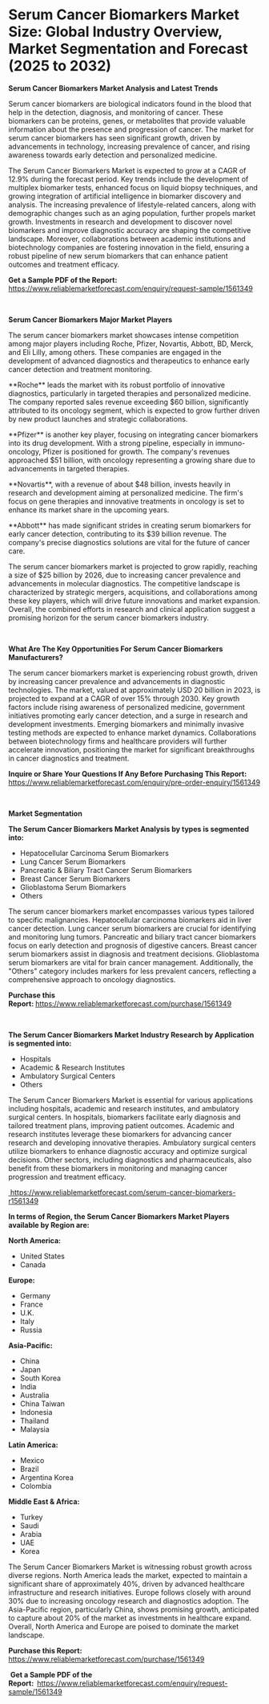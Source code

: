 <p><h1>Serum Cancer Biomarkers Market Size: Global Industry Overview, Market Segmentation and Forecast (2025 to 2032)</h1></p><p><strong>Serum Cancer Biomarkers Market Analysis and Latest Trends</strong></p>
<p><p>Serum cancer biomarkers are biological indicators found in the blood that help in the detection, diagnosis, and monitoring of cancer. These biomarkers can be proteins, genes, or metabolites that provide valuable information about the presence and progression of cancer. The market for serum cancer biomarkers has seen significant growth, driven by advancements in technology, increasing prevalence of cancer, and rising awareness towards early detection and personalized medicine. </p><p>The Serum Cancer Biomarkers Market is expected to grow at a CAGR of 12.9% during the forecast period. Key trends include the development of multiplex biomarker tests, enhanced focus on liquid biopsy techniques, and growing integration of artificial intelligence in biomarker discovery and analysis. The increasing prevalence of lifestyle-related cancers, along with demographic changes such as an aging population, further propels market growth. Investments in research and development to discover novel biomarkers and improve diagnostic accuracy are shaping the competitive landscape. Moreover, collaborations between academic institutions and biotechnology companies are fostering innovation in the field, ensuring a robust pipeline of new serum biomarkers that can enhance patient outcomes and treatment efficacy.</p></p>
<p><strong>Get a Sample PDF of the Report:&nbsp;</strong> <a href="https://www.reliablemarketforecast.com/enquiry/request-sample/1561349?utm_campaign=2452&utm_medium=2&utm_source=Github&utm_content=ia&utm_term=19042025&utm_id=serum-cancer-biomarkers">https://www.reliablemarketforecast.com/enquiry/request-sample/1561349</a></p>
<p>&nbsp;</p>
<p><strong>Serum Cancer Biomarkers Major Market Players</strong></p>
<p><p>The serum cancer biomarkers market showcases intense competition among major players including Roche, Pfizer, Novartis, Abbott, BD, Merck, and Eli Lilly, among others. These companies are engaged in the development of advanced diagnostics and therapeutics to enhance early cancer detection and treatment monitoring.</p><p>**Roche** leads the market with its robust portfolio of innovative diagnostics, particularly in targeted therapies and personalized medicine. The company reported sales revenue exceeding $60 billion, significantly attributed to its oncology segment, which is expected to grow further driven by new product launches and strategic collaborations.</p><p>**Pfizer** is another key player, focusing on integrating cancer biomarkers into its drug development. With a strong pipeline, especially in immuno-oncology, Pfizer is positioned for growth. The company's revenues approached $51 billion, with oncology representing a growing share due to advancements in targeted therapies.</p><p>**Novartis**, with a revenue of about $48 billion, invests heavily in research and development aiming at personalized medicine. The firm's focus on gene therapies and innovative treatments in oncology is set to enhance its market share in the upcoming years.</p><p>**Abbott** has made significant strides in creating serum biomarkers for early cancer detection, contributing to its $39 billion revenue. The company's precise diagnostics solutions are vital for the future of cancer care.</p><p>The serum cancer biomarkers market is projected to grow rapidly, reaching a size of $25 billion by 2026, due to increasing cancer prevalence and advancements in molecular diagnostics. The competitive landscape is characterized by strategic mergers, acquisitions, and collaborations among these key players, which will drive future innovations and market expansion. Overall, the combined efforts in research and clinical application suggest a promising horizon for the serum cancer biomarkers industry.</p></p>
<p>&nbsp;</p>
<p><strong>What Are The Key Opportunities For Serum Cancer Biomarkers Manufacturers?</strong></p>
<p><p>The serum cancer biomarkers market is experiencing robust growth, driven by increasing cancer prevalence and advancements in diagnostic technologies. The market, valued at approximately USD 20 billion in 2023, is projected to expand at a CAGR of over 15% through 2030. Key growth factors include rising awareness of personalized medicine, government initiatives promoting early cancer detection, and a surge in research and development investments. Emerging biomarkers and minimally invasive testing methods are expected to enhance market dynamics. Collaborations between biotechnology firms and healthcare providers will further accelerate innovation, positioning the market for significant breakthroughs in cancer diagnostics and treatment.</p></p>
<p><strong>Inquire or Share Your Questions If Any Before Purchasing This Report:</strong> <a href="https://www.reliablemarketforecast.com/enquiry/pre-order-enquiry/1561349?utm_campaign=2452&utm_medium=2&utm_source=Github&utm_content=ia&utm_term=19042025&utm_id=serum-cancer-biomarkers">https://www.reliablemarketforecast.com/enquiry/pre-order-enquiry/1561349</a></p>
<p>&nbsp;</p>
<p><strong>Market Segmentation</strong></p>
<p><strong>The Serum Cancer Biomarkers Market Analysis by types is segmented into:</strong></p>
<p><ul><li>Hepatocellular Carcinoma Serum Biomarkers</li><li>Lung Cancer Serum Biomarkers</li><li>Pancreatic & Biliary Tract Cancer Serum Biomarkers</li><li>Breast Cancer Serum Biomarkers</li><li>Glioblastoma Serum Biomarkers</li><li>Others</li></ul></p>
<p><p>The serum cancer biomarkers market encompasses various types tailored to specific malignancies. Hepatocellular carcinoma biomarkers aid in liver cancer detection. Lung cancer serum biomarkers are crucial for identifying and monitoring lung tumors. Pancreatic and biliary tract cancer biomarkers focus on early detection and prognosis of digestive cancers. Breast cancer serum biomarkers assist in diagnosis and treatment decisions. Glioblastoma serum biomarkers are vital for brain cancer management. Additionally, the "Others" category includes markers for less prevalent cancers, reflecting a comprehensive approach to oncology diagnostics.</p></p>
<p><strong>Purchase this Report:&nbsp;</strong><a href="https://www.reliablemarketforecast.com/purchase/1561349?utm_campaign=2452&utm_medium=2&utm_source=Github&utm_content=ia&utm_term=19042025&utm_id=serum-cancer-biomarkers">https://www.reliablemarketforecast.com/purchase/1561349</a></p>
<p>&nbsp;</p>
<p><strong>The Serum Cancer Biomarkers Market Industry Research by Application is segmented into:</strong></p>
<p><ul><li>Hospitals</li><li>Academic & Research Institutes</li><li>Ambulatory Surgical Centers</li><li>Others</li></ul></p>
<p><p>The Serum Cancer Biomarkers Market is essential for various applications including hospitals, academic and research institutes, and ambulatory surgical centers. In hospitals, biomarkers facilitate early diagnosis and tailored treatment plans, improving patient outcomes. Academic and research institutes leverage these biomarkers for advancing cancer research and developing innovative therapies. Ambulatory surgical centers utilize biomarkers to enhance diagnostic accuracy and optimize surgical decisions. Other sectors, including diagnostics and pharmaceuticals, also benefit from these biomarkers in monitoring and managing cancer progression and treatment efficacy.</p></p>
<p><a href="https://www.reliablemarketforecast.com/serum-cancer-biomarkers-r1561349?utm_campaign=2452&utm_medium=2&utm_source=Github&utm_content=ia&utm_term=19042025&utm_id=serum-cancer-biomarkers">&nbsp;https://www.reliablemarketforecast.com/serum-cancer-biomarkers-r1561349</a></p>
<p><strong>In terms of Region, the Serum Cancer Biomarkers Market Players available by Region are:</strong></p>
<p>
    <p> <strong> North America: </strong>
        <ul>
            <li>United States</li>
            <li>Canada</li>
        </ul>
        </p> 
    <p> <strong> Europe: </strong>
        <ul>
            <li>Germany</li>
            <li>France</li>
            <li>U.K.</li>
            <li>Italy</li>
            <li>Russia</li>
        </ul>
        </p> 
    <p> <strong> Asia-Pacific: </strong>
        <ul>
            <li>China</li>
            <li>Japan</li>
            <li>South Korea</li>
            <li>India</li>
            <li>Australia</li>
            <li>China Taiwan</li>
            <li>Indonesia</li>
            <li>Thailand</li>
            <li>Malaysia</li>
        </ul>
        </p> 
    <p> <strong> Latin America: </strong>
        <ul>
            <li>Mexico</li>
            <li>Brazil</li>
            <li>Argentina Korea</li>
            <li>Colombia</li>
        </ul>
        </p> 
    <p> <strong> Middle East & Africa: </strong>
        <ul>
            <li>Turkey</li>
            <li>Saudi</li>
            <li>Arabia</li>
            <li>UAE</li>
            <li>Korea</li>
        </ul>
    </p>
    </p>
<p><p>The Serum Cancer Biomarkers Market is witnessing robust growth across diverse regions. North America leads the market, expected to maintain a significant share of approximately 40%, driven by advanced healthcare infrastructure and research initiatives. Europe follows closely with around 30% due to increasing oncology research and diagnostics adoption. The Asia-Pacific region, particularly China, shows promising growth, anticipated to capture about 20% of the market as investments in healthcare expand. Overall, North America and Europe are poised to dominate the market landscape.</p></p>
<p><strong>Purchase this Report: </strong><a href="https://www.reliablemarketforecast.com/purchase/1561349?utm_campaign=2452&utm_medium=2&utm_source=Github&utm_content=ia&utm_term=19042025&utm_id=serum-cancer-biomarkers">https://www.reliablemarketforecast.com/purchase/1561349</a></p>
<p>&nbsp;<strong>Get a Sample PDF of the Report:&nbsp;&nbsp;</strong><a href="https://www.reliablemarketforecast.com/enquiry/request-sample/1561349?utm_campaign=2452&utm_medium=2&utm_source=Github&utm_content=ia&utm_term=19042025&utm_id=serum-cancer-biomarkers">https://www.reliablemarketforecast.com/enquiry/request-sample/1561349</a></p>
<p><strong></strong></p>
<p><p></p><p></p><p></p></p>